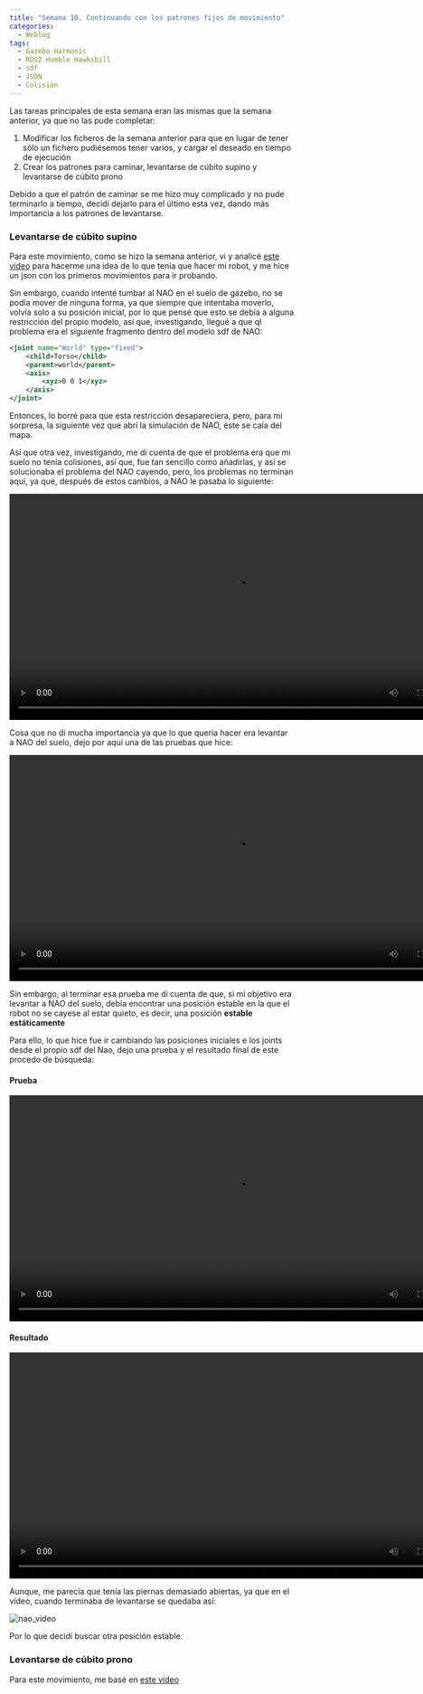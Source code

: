 ```yaml
---
title: "Semana 10. Continuando con los patrones fijos de movimiento"
categories:
  - Weblog
tags:
  - Gazebo Harmonic
  - ROS2 Humble Hawksbill
  - sdf
  - JSON
  - Colisión
---
```


Las tareas principales de esta semana eran las mismas que la semana anterior, ya que no las pude completar:
1. Modificar los ficheros de la semana anterior para que en lugar de tener sólo un fichero pudiésemos tener varios, y cargar el deseado en tiempo de ejecución
2. Crear los patrones para caminar, levantarse de cúbito supino y levantarse de cúbito prono

Debido a que el patrón de caminar se me hizo muy complicado y no pude terminarlo a tiempo, decidí dejarlo para el último esta vez, dando más importancia a los patrones de levantarse.

### Levantarse de cúbito supino 

Para este movimiento, como se hizo la semana anterior, vi y analicé [este video](https://www.youtube.com/watch?v=EX_cOJhVQSQ) para hacerme una idea de lo que tenía que hacer mi robot, y me hice un json con los primeros movimientos para ir probando.

Sin embargo, cuando intenté tumbar al NAO en el suelo de gazebo, no se podía mover de ninguna forma, ya que siempre que intentaba moverlo, volvía solo a su posición inicial, por lo que pensé que esto se debía a alguna restricción del propio modelo, así que, investigando, llegué a que ql problema era el siguiente fragmento dentro del modelo sdf de NAO:

```xml
<joint name="World" type="fixed">
    <child>Torso</child>
    <parent>world</parent>
    <axis>
        <xyz>0 0 1</xyz>
    </axis>
</joint>
```

Entonces, lo borré para que esta restricción desapareciera, pero, para mi sorpresa, la siguiente vez que abrí la simulación de NAO, éste se caía del mapa.

Así que otra vez, investigando, me di cuenta de que el problema era que mi suelo no tenía colisiones, así que, fue tan sencillo como añadirlas, y así se solucionaba el problema del NAO cayendo, pero, los problemas no terminan aquí, ya que, después de estos cambios, a NAO le pasaba lo siguiente:

<video width="800" controls>
  <source src="/2024-tfg-eva-fernandez/images/semana-10/nao_cayendo_de_boca.webm" type="video/webm">
  Your browser does not support the video tag.
</video>

Cosa que no di mucha importancia ya que lo que quería hacer era levantar a NAO del suelo, dejo por aquí una de las pruebas que hice:

<video width="800" controls>
  <source src="/2024-tfg-eva-fernandez/images/semana-10/prueba1.webm" type="video/webm">
  Your browser does not support the video tag.
</video>

Sin embargo, al terminar esa prueba me di cuenta de que, si mi objetivo era levantar a NAO del suelo, debía encontrar una posición estable en la que el robot no se cayese al estar quieto, es decir, una posición **estable estáticamente**

Para ello, lo que hice fue ir cambiando las posiciones iniciales e los joints desde el propio sdf del Nao, dejo una prueba y el resultado final de este procedo de búsqueda:

#### Prueba

<video width="800" controls>
  <source src="/2024-tfg-eva-fernandez/images/semana-10/nao_casi_estable.webm" type="video/webm">
  Your browser does not support the video tag.
</video>

#### Resultado

<video width="800" controls>
  <source src="/2024-tfg-eva-fernandez/images/semana-10/nao_estable.webm" type="video/webm">
  Your browser does not support the video tag.
</video>


Aunque, me parecía que tenía las piernas demasiado abiertas, ya que en el vídeo, cuando terminaba de levantarse se quedaba así:

![nao_video](/2024-tfg-eva-fernandez/images/semana-10/nao_video.png)

Por lo que decidí buscar otra posición estable.

### Levantarse de cúbito prono 

Para este movimiento, me basé en [este video](https://www.youtube.com/watch?v=TvdMgqSbppQ)
